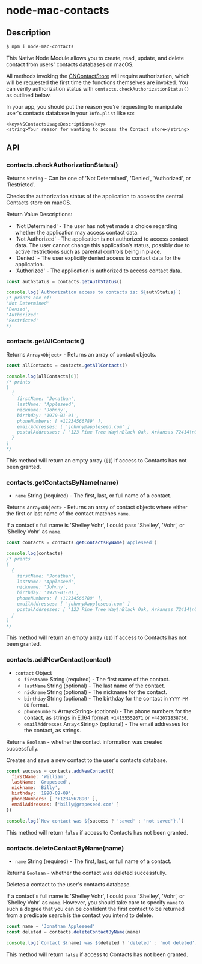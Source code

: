 # node-mac-contacts

## Description

```js
$ npm i node-mac-contacts
```

This Native Node Module allows you to create, read, update, and delete contact from users' contacts databases on macOS.

All methods invoking the [CNContactStore](https://developer.apple.com/documentation/contacts/cncontactstore) will require authorization, which will be requested the first time the functions themselves are invoked. You can verify authorization status with `contacts.checkAuthorizationStatus()` as outlined below.

In your app, you should put the reason you're requesting to manipulate user's contacts database in your `Info.plist` like so:

```
<key>NSContactsUsageDescription</key>
<string>Your reason for wanting to access the Contact store</string>
```

## API

### contacts.checkAuthorizationStatus()

Returns `String` - Can be one of 'Not Determined', 'Denied', 'Authorized', or 'Restricted'.

Checks the authorization status of the application to access the central Contacts store on macOS.

Return Value Descriptions: 
* 'Not Determined' - The user has not yet made a choice regarding whether the application may access contact data.
* 'Not Authorized' - The application is not authorized to access contact data. The user cannot change this application’s status, possibly due to active restrictions such as parental controls being in place.
* 'Denied' - The user explicitly denied access to contact data for the application.
* 'Authorized' - The application is authorized to access contact data.

```js
const authStatus = contacts.getAuthStatus()

console.log(`Authorization access to contacts is: ${authStatus}`)
/* prints one of:
'Not Determined'
'Denied',
'Authorized'
'Restricted'
*/
```

### contacts.getAllContacts()

Returns `Array<Object>` - Returns an array of contact objects.

```js
const allContacts = contacts.getAllContacts()

console.log(allContacts[0])
/* prints
[
  { 
    firstName: 'Jonathan',
    lastName: 'Appleseed',
    nickname: 'Johnny',
    birthday: '1970-01-01',
    phoneNumbers: [ +11234566789' ],
    emailAddresses: [ 'johnny@appleseed.com' ] 
    postalAddresses: [ '123 Pine Tree Way\nBlack Oak, Arkansas 72414\nUnited States' ] 
  }
]
*/
```

This method will return an empty array (`[]`) if access to Contacts has not been granted.

### contacts.getContactsByName(name)

* `name` String (required) - The first, last, or full name of a contact.

Returns `Array<Object>` - Returns an array of contact objects where either the first or last name of the contact matches `name`.

If a contact's full name is 'Shelley Vohr', I could pass 'Shelley', 'Vohr', or 'Shelley Vohr' as `name`.

```js
const contacts = contacts.getContactsByName('Appleseed')

console.log(contacts)
/* prints
[
  { 
    firstName: 'Jonathan',
    lastName: 'Appleseed',
    nickname: 'Johnny',
    birthday: '1970-01-01',
    phoneNumbers: [ +11234566789' ],
    emailAddresses: [ 'johnny@appleseed.com' ] 
    postalAddresses: [ '123 Pine Tree Way\nBlack Oak, Arkansas 72414\nUnited States' ]
  }
]
*/
```

This method will return an empty array (`[]`) if access to Contacts has not been granted.

### contacts.addNewContact(contact)

* `contact` Object
  * `firstName` String (required) - The first name of the contact.
  * `lastName` String (optional) - The last name of the contact.
  * `nickname` String (optional) - The nickname for the contact.
  * `birthday` String (optional) - The birthday for the contact in `YYYY-MM-DD` format.
  * `phoneNumbers` Array\<String\> (optional) - The phone numbers for the contact, as strings in [E.164 format](https://en.wikipedia.org/wiki/E.164): `+14155552671` or `+442071838750`.
  * `emailAddresses` Array\<String\> (optional) - The email addresses for the contact, as strings.

Returns `Boolean` - whether the contact information was created successfully.

Creates and save a new contact to the user's contacts database.

```js
const success = contacts.addNewContact({
  firstName: 'William',
  lastName: 'Grapeseed',
  nickname: 'Billy',
  birthday: '1990-09-09',
  phoneNumbers: [ '+1234567890' ],
  emailAddresses: ['billy@grapeseed.com' ]
})

console.log(`New contact was ${success ? 'saved' : 'not saved'}.`)
```

This method will return `false` if access to Contacts has not been granted.

### contacts.deleteContactByName(name)

* `name` String (required) - The first, last, or full name of a contact.

Returns `Boolean` - whether the contact was deleted successfully.

Deletes a contact to the user's contacts database.

If a contact's full name is 'Shelley Vohr', I could pass 'Shelley', 'Vohr', or 'Shelley Vohr' as `name`.
However, you should take care to specify `name` to such a degree that you can be confident the first contact to be returned from a predicate search is the contact you intend to delete.

```js
const name = 'Jonathan Appleseed'
const deleted = contacts.deleteContactByName(name)

console.log(`Contact ${name} was ${deleted ? 'deleted' : 'not deleted'}.`)
```

This method will return `false` if access to Contacts has not been granted.

